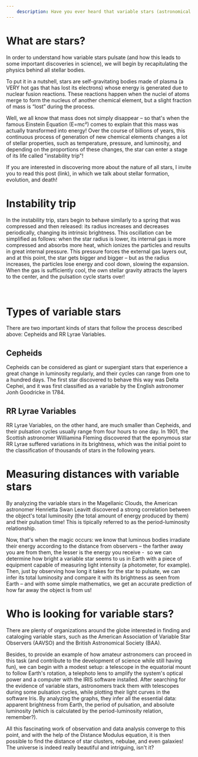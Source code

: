 ```yaml
---
	description: Have you ever heard that variable stars (astronomical objects whose brightness oscillates periodically) can be used for measuring distances in the great vastness of the Universe? And did you know that these tiny points in the sky can reveal important data even for amateur astronomers, only by using a telescope and a computer? If you got curious about this fascinating kind of star, you will enjoy reading this article!
---
```


<HorizontalAd />

# What are stars?

In order to understand how variable stars pulsate (and how this leads to some important discoveries in science), we will begin by recapitulating the physics behind all stellar bodies.

To put it in a nutshell, stars are self-gravitating bodies made of plasma (a VERY hot gas that has lost its electrons) whose energy is generated due to nuclear fusion reactions. These reactions happen when the nuclei of atoms merge to form the nucleus of another chemical element, but a slight fraction of mass is “lost” during the process.

Well, we all know that mass does not simply disappear – so that's when the famous Einstein Equation (E=mc²) comes to explain that this mass was actually transformed into energy! Over the course of billions of years, this continuous process of generation of new chemical elements changes a lot of stellar properties, such as temperature, pressure, and luminosity, and depending on the proportions of these changes, the star can enter a stage of its life called "instability trip"!

If you are interested in discovering more about the nature of all stars, I invite you to read this post (link), in which we talk about stellar formation, evolution, and death!

<HorizontalAd />

# Instability trip

In the instability trip, stars begin to behave similarly to a spring that was compressed and then released: its radius increases and decreases periodically, changing its intrinsic brightness. This oscillation can be simplified as follows: when the star radius is lower, its internal gas is more compressed and absorbs more heat, which ionizes the particles and results in great internal pressure. This pressure forces the external gas layers out, and at this point, the star gets bigger and bigger – but as the radius increases, the particles lose energy and cool down, slowing the expansion. When the gas is sufficiently cool, the own stellar gravity attracts the layers to the center, and the pulsation cycle starts over!

<HorizontalAd /> 

# Types of variable stars

There are two important kinds of stars that follow the process described above: Cepheids and RR Lyrae Variables.

## Cepheids

Cepheids can be considered as giant or supergiant stars that experience a great change in luminosity regularly, and their cycles can range from one to a hundred days. The first star discovered to behave this way was Delta Cephei, and it was first classified as a variable by the English astronomer Jonh Goodricke in 1784.
 
## RR Lyrae Variables

RR Lyrae Variables, on the other hand, are much smaller than Cepheids, and their pulsation cycles usually range from four hours to one day. In 1901, the Scottish astronomer Williamina Fleming discovered that the eponymous star RR Lyrae suffered variations in its brightness, which was the initial point to the classification of thousands of stars in the following years.

<HorizontalAd />

# Measuring distances with variable stars

By analyzing the variable stars in the Magellanic Clouds, the American astronomer Henrietta Swan Leavitt discovered a strong correlation between the object's total luminosity (the total amount of energy produced by them) and their pulsation time! This is tipically referred to as the period-luminosity relationship.

Now, that's when the magic occurs: we know that luminous bodies irradiate their energy according to the distance from observers – the farther away you are from them, the lesser is the energy you receive -  so we can determine how bright a variable star seems to us in Earth with a piece of equipment capable of measuring light intensity (a photometer, for example). Then, just by observing how long it takes for the star to pulsate, we can infer its total luminosity and compare it with its brightness as seen from Earth – and with some simple mathematics, we get an accurate prediction of how far away the object is from us!

<HorizontalAd />

# Who is looking for variable stars?

There are plenty of organizations around the globe interested in finding and cataloging variable stars, such as the American Association of Variable Star Observers (AAVSO) and the British Astronomical Society (BAA).

Besides, to provide an example of how amateur astronomers can proceed in this task (and contribute to the development of science while still having fun), we can begin with a modest setup: a telescope in the equatorial mount to follow Earth's rotation, a telephoto lens to amplify the system's optical power and a computer with the IRIS software installed. After searching for the evidence of variable stars, astronomers track them with telescopes during some pulsation cycles, while plotting their light curves in the software Iris. By analyzing the graphs, they infer all the essential data: apparent brightness from Earth, the period of pulsation, and absolute luminosity (which is calculated by the period-luminosity relation, remember?).

All this fascinating work of observation and data analysis converge to this point, and with the help of the Distance Modulus equation, it is then possible to find the distance of star clusters, nebulae, and even galaxies! The universe is indeed really beautiful and intriguing, isn't it?